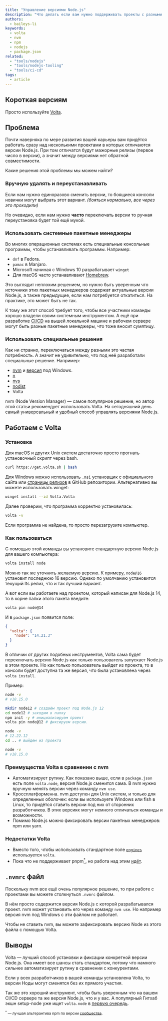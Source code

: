 ```yaml
---
title: "Управление версиями Node.js"
description: "Что делать если вам нужно поддерживать проекты с разными версиями Node.js?"
authors:
  - baileys-li
keywords:
  - volta
  - nvm
  - npm
  - nodejs
  - package.json
related:
  - "tools/nodejs"
  - "tools/nodejs-tooling"
  - "tools/ci-cd"
tags:
  - article
---
```


## Короткая версиям
Просто используйте [Volta](https://volta.sh/).

## Проблема
Почти наверняка по мере развития вашей карьеры вам придётся работать сразу над несколькими проектами в которых отличаются версии Node.js. При том отличатся будут мажорные релизы (первое число в версии), а значит между версиями нет обратной совместимости.

Какие решения этой проблемы мы можем найти?

### Вручную удалять и переустанавливать
Если нам нужно единоразово сменить версии, то боящиеся консоли новички могут выбрать этот вариант. *(бояться нормально, все через это проходили)*

Но очевидно, если нам нужно **часто** переключать версии то ручная переустановка будет той ещё мукой.

### Использовать системные пакетные менеджеры
Во многих операционных системах есть специальные консольные программы, чтобы устанавливать программы. Например:
* `dnf` в Fedora.
* `pamac` в Manjaro.
* Microsoft начиная с Windows 10 разрабатывает `winget`
* Для macOS часто устанавливают [Homebrew](https://brew.sh/).

Это выглядит неплохим решением, но нужно быть уверенным что источники этих пакетных менеджеров содержат актуальные версии Node.js, а также предыдущие, если нам потребуется откатиться. На практике, это может быть не так.

К тому же этот способ требует того, чтобы все участники команды хорошо владели своим системным инструментом. А ещё при разработке [CI/CD](https://doka.guide/tools/ci-cd/) на вышей локальной машине и рабочем сервере могут быть разные пакетные менеджеры, что тоже вносит сумятицу.

### Использовать специальные решения

Как ни странно, переключаться между разными это частая потребность. А значит не удивительно, что под неё разработали специальные решение. Например:
* [nvm](https://github.com/nvm-sh/nvm) и [версия](https://github.com/coreybutler/nvm-windows) под Windows.
* [n](https://github.com/tj/n)
* [nvs](https://github.com/jasongin/nvs)
* [nodist](https://github.com/nullivex/nodist)
* Volta

nvm (Node Version Manager) — самое популярное решение, но автор этой статьи рекомендует использовать Volta. На сегодняшний день самый универсальный и удобный способ управлять версиями Node.js.

## Работаем с Volta

### Установка
Для macOS и других Unix систем достаточно просто прогнать установочный скрипт через bash.

```bash
curl https://get.volta.sh | bash
```
Для Windows можно использовать `.msi` установщик с официального сайта или [страницы релизов](https://github.com/volta-cli/volta/releases) в GitHub репозитории. Альтернативно вы можете использовать winget:

```bash
winget install --id Volta.Volta
```

Далее проверим, что программа корректно установилась:
```bash
volta -v
```

Если программа не найдена, то просто перезагрузите компьютер.

### Как пользоваться
С помощью этой команды вы установите стандартную версию Node.js для вашего компьютера:
```bash
volta install node
```
Можно так же уточнить желаемую версию. К примеру, `node@16` установит последнюю 16 версию. Однако по умолчанию установится текущий lts релиз, что и так лучший вариант.

А вот если вы работаете над проектом, который написан для Node.js 14, то в корне папки этого пакета введите:
```bash
volta pin node@14
```

И в `package.json` появится поле:
```json
{
  "volta": {
    "node": "14.21.3"
  }
}
```
В отличии от других подобных инструментов, Volta сама будет переключать версию Node.js как только пользователь запускает Node.js в этом проекте. Но как только пользователь выйдет из проекта, то в консоли будет доступна та же версия, что была установлена через `volta install`.

Пример:
```bash
node -v
# v18.15.0

mkdir node12 # создаём проект под Node.js 12
cd node12 # заходим в папку
npm init -y # инициализируем проект
volta pin node@12 # фиксируем версию.

node -v
# 12.22.12
cd .. # выйдем из проекта

node -v
# v18.15.0
```

### Преимущества Volta в сравнении с nvm
* Автоматизирует рутину. Как показано выше, если в `package.json` есть поле `volta.node`, версия Node.js сменится сама. В nvm нужно вручную менять версии через команду `nvm use`.
* Кроссплатформенна. nvm доступен для Unix систем, и только для определенных оболочек: если вы используете Windows или fish в Linux, то придётся ставить версии под них от сторонних разработчиков. В этих версиях могут немного отличаться команды и возможности.
* Помимо Node.js можно фиксировать версии пакетных менеджеров: npm или yarn.

### Недостатки Volta
* Вместо того, чтобы использовать стандартное поле [`engines`](https://docs.npmjs.com/cli/v9/configuring-npm/package-json#engines) используется `volta`.
* Пока что не поддерживает pnpm<a href="#note-pnpm"><sup>*</sup></a>, но работа над этим [идёт](https://github.com/volta-cli/volta/pull/1273).


## `.nvmrc` файл
Поскольку nvm все ещё очень популярное решение, то при работе с проектами вы можете столкнуться `.nvmrc` файлом.

В нём просто содержится версия Node.js с которой разрабатывался проект. nvm может установить его через команду `nvm use`. Но например версия nvm под Windows с эти файлом не работает.

Чтобы не ставить nvm, вы можете зафиксировать версию Node из этого файла с помощью Volta.

## Выводы
Volta — лучший способ установки и фиксации конкретной версии Node.js. Она имеет все шансы стать стандартом, потому что намного сильнее автоматизирует рутину в сравнении с конкурентами.

Если у всех разработчиков в вашей команды установлена Volta, то версии Ноды могут сменятся без их прямого участия.

Так же это хороший инструмент, чтобы быть уверенным что на вашем CI/CD сервере та же версия Node.js, что и у вас. А популярный Гитхаб экшн setup-node уже ищет `volta.node` в [первую очередь](https://github.com/actions/setup-node/blob/main/docs/advanced-usage.md#node-version-file).


<small>

<sup id="note-pnpm">*</sup> —  лучшая альтерантива npm по версии [сообщества](https://2022.stateofjs.com/en-US/libraries/#tier_list).

</small>
